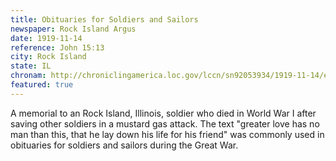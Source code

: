 ```yaml
---
title: Obituaries for Soldiers and Sailors
newspaper: Rock Island Argus
date: 1919-11-14
reference: John 15:13
city: Rock Island
state: IL
chronam: http://chroniclingamerica.loc.gov/lccn/sn92053934/1919-11-14/ed-1/seq-7/#words=greater+love+hath+man+man+lay+down+life+friends
featured: true
---
```


A memorial to an Rock Island, Illinois, soldier who died in World War I after saving other soldiers in a mustard gas attack. The text "greater love has no man than this, that he lay down his life for his friend" was commonly used in obituaries for soldiers and sailors during the Great War.
